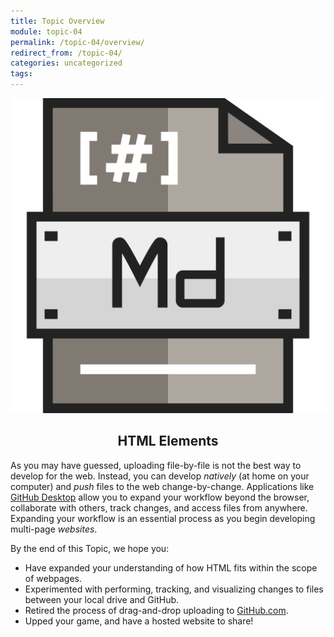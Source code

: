 ```yaml
---
title: Topic Overview
module: topic-04
permalink: /topic-04/overview/
redirect_from: /topic-04/
categories: uncategorized
tags:
---
```


<div class="section-title">
  <img src="../img/assignment-04.svg" alt="" title="Assignment 4: Pages" />
  <h2 style="text-align: center;">HTML Elements</h2>
</div>


As you may have guessed, uploading file-by-file is not the best way to develop for the web. Instead, you can develop _natively_ (at home on your computer) and _push_ files to the web change-by-change. Applications like <a href="https://desktop.github.com/" target="_blank">GitHub Desktop</a> allow you to expand your workflow beyond the browser, collaborate with others, track changes, and access files from anywhere.  Expanding your workflow is an essential process as you begin developing multi-page _websites_.

By the end of this Topic, we hope you:
<ul class="pros-and-cons">
  <li class="icon-pro">Have expanded your understanding of how HTML fits within the scope of webpages.</li>
  <li class="icon-pro">Experimented with performing, tracking, and visualizing changes to files between your local drive and GitHub.</li>
  <li class="icon-pro">Retired the process of drag-and-drop uploading to <a href="https://github.com/" target="_blank">GitHub.com</a>.</li>
  <li class="icon-pro">Upped your game, and have a hosted website to share!</li>
</ul>